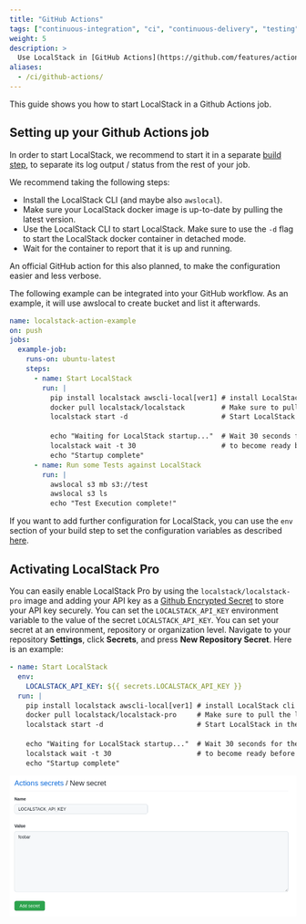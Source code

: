 ```yaml
---
title: "GitHub Actions"
tags: ["continuous-integration", "ci", "continuous-delivery", "testing"] 
weight: 5
description: >
  Use LocalStack in [GitHub Actions](https://github.com/features/actions)
aliases:
  - /ci/github-actions/
---
```


This guide shows you how to start LocalStack in a Github Actions job.

## Setting up your Github Actions job

In order to start LocalStack, we recommend to start it in a separate [build step][1], to separate its log output / status from the rest of your job.

We recommend taking the following steps:
- Install the LocalStack CLI (and maybe also `awslocal`).
- Make sure your LocalStack docker image is up-to-date by pulling the latest version.
- Use the LocalStack CLI to start LocalStack. Make sure to use the `-d` flag to start the LocalStack docker container in detached mode.
- Wait for the container to report that it is up and running.

An official GitHub action for this also planned, to make the configuration easier and less verbose.

The following example can be integrated into your GitHub workflow.
As an example, it will use awslocal to create bucket and list it afterwards.

```yaml
name: localstack-action-example
on: push
jobs:
  example-job:
    runs-on: ubuntu-latest
    steps:
      - name: Start LocalStack
        run: |
          pip install localstack awscli-local[ver1] # install LocalStack cli and awslocal
          docker pull localstack/localstack         # Make sure to pull the latest version of the image
          localstack start -d                       # Start LocalStack in the background
          
          echo "Waiting for LocalStack startup..."  # Wait 30 seconds for the LocalStack container
          localstack wait -t 30                     # to become ready before timing out 
          echo "Startup complete"
      - name: Run some Tests against LocalStack
        run: |
          awslocal s3 mb s3://test
          awslocal s3 ls
          echo "Test Execution complete!"
```

If you want to add further configuration for LocalStack, you can use the `env` section of your build step to set the configuration variables as described [here][2].

## Activating LocalStack Pro

You can easily enable LocalStack Pro by using the `localstack/localstack-pro` image and adding your API key as a [Github Encrypted Secret][3] to store your API key securely. You can set the `LOCALSTACK_API_KEY` environment variable to the value of the secret `LOCALSTACK_API_KEY`. You can set your secret at an environment, repository or organization level. Navigate to your repository **Settings**, click **Secrets**, and press **New Repository Secret**. Here is an example:

```yaml
- name: Start LocalStack
  env:
    LOCALSTACK_API_KEY: ${{ secrets.LOCALSTACK_API_KEY }}
  run: |
    pip install localstack awscli-local[ver1] # install LocalStack cli and awslocal
    docker pull localstack/localstack-pro     # Make sure to pull the latest version of the image
    localstack start -d                       # Start LocalStack in the background
          
    echo "Waiting for LocalStack startup..."  # Wait 30 seconds for the LocalStack container
    localstack wait -t 30                     # to become ready before timing out 
    echo "Startup complete"
```

![Adding the LocalStack API key as secret in GitHub](github-create-secret.png)

[1]: https://docs.github.com/en/actions/learn-github-actions/understanding-github-actions#steps "GitHub Action Build Steps"
[2]: https://docs.github.com/en/actions/using-workflows/workflow-syntax-for-github-actions#jobsjob_idstepsenv "GitHub Action Steps - Environment variables"
[3]: https://docs.github.com/en/actions/security-guides/encrypted-secrets "GitHub Encrypted Secrets"
